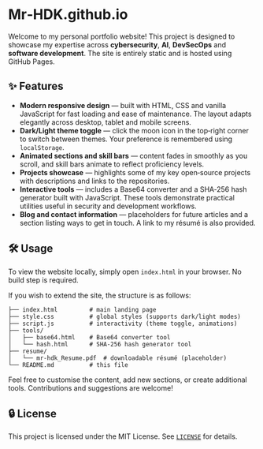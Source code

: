 # Mr‑HDK.github.io

Welcome to my personal portfolio website! This project is
designed to showcase my expertise across **cybersecurity**, **AI**,
**DevSecOps** and **software development**. The site is
entirely static and is hosted using GitHub&nbsp;Pages.

## ✨ Features

* **Modern responsive design** &mdash; built with HTML, CSS and
  vanilla JavaScript for fast loading and ease of maintenance. The
  layout adapts elegantly across desktop, tablet and mobile screens.
* **Dark/Light theme toggle** &mdash; click the moon icon in the
  top‑right corner to switch between themes. Your preference is
  remembered using `localStorage`.
* **Animated sections and skill bars** &mdash; content fades in
  smoothly as you scroll, and skill bars animate to reflect
  proficiency levels.
* **Projects showcase** &mdash; highlights some of my key
  open‑source projects with descriptions and links to the
  repositories.
* **Interactive tools** &mdash; includes a Base64 converter and a
  SHA‑256 hash generator built with JavaScript. These tools
  demonstrate practical utilities useful in security and
  development workflows.
* **Blog and contact information** &mdash; placeholders for future
  articles and a section listing ways to get in touch. A link to my
  résumé is also provided.

## 🛠️ Usage

To view the website locally, simply open `index.html` in your
browser. No build step is required.

If you wish to extend the site, the structure is as follows:

```
├── index.html         # main landing page
├── style.css          # global styles (supports dark/light modes)
├── script.js          # interactivity (theme toggle, animations)
├── tools/
│   ├── base64.html    # Base64 converter tool
│   └── hash.html      # SHA‑256 hash generator tool
├── resume/
│   └── mr-hdk_Resume.pdf  # downloadable résumé (placeholder)
└── README.md          # this file
```

Feel free to customise the content, add new sections, or create
additional tools. Contributions and suggestions are welcome!

## 🔒 License

This project is licensed under the MIT License. See
[`LICENSE`](LICENSE) for details.